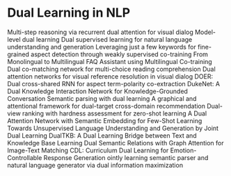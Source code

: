 # Dual Learning in NLP

Multi-step reasoning via recurrent dual attention for visual dialog
Model-level dual learning
Dual supervised learning for natural language understanding and generation
Leveraging just a few keywords for fine-grained aspect detection through weakly supervised co-training
From Monolingual to Multilingual FAQ Assistant using Multilingual Co-training
Dual co-matching network for multi-choice reading comprehension
Dual attention networks for visual reference resolution in visual dialog
DOER: Dual cross-shared RNN for aspect term-polarity co-extraction
DukeNet: A Dual Knowledge Interaction Network for Knowledge-Grounded Conversation
Semantic parsing with dual learning
A graphical and attentional framework for dual-target cross-domain recommendation
Dual-view ranking with hardness assessment for zero-shot learning
A Dual Attention Network with Semantic Embedding for Few-Shot Learning
Towards Unsupervised Language Understanding and Generation by Joint Dual Learning
DualTKB: A Dual Learning Bridge between Text and Knowledge Base
Learning Dual Semantic Relations with Graph Attention for Image-Text Matching
CDL: Curriculum Dual Learning for Emotion-Controllable Response Generation
ointly learning semantic parser and natural language generator via dual information maximization
